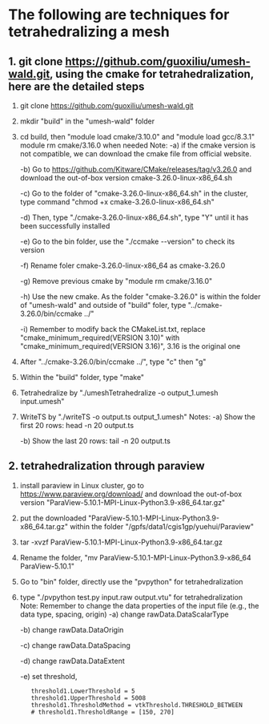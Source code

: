 # The following are techniques for tetrahedralizing a mesh

## 1. git clone https://github.com/guoxiliu/umesh-wald.git, using the cmake for tetrahedralization, here are the detailed steps
   1) git clone https://github.com/guoxiliu/umesh-wald.git
   2) mkdir "build" in the "umesh-wald" folder
   3) cd build, then "module load cmake/3.10.0" and "module load gcc/8.3.1"
      module rm cmake/3.16.0 when needed
      Note:
      -a) if the cmake version is not compatible, we can download the cmake file from official website.
      
      -b) Go to https://github.com/Kitware/CMake/releases/tag/v3.26.0 and download the out-of-box version cmake-3.26.0-linux-x86_64.sh
      
      -c) Go to the folder of "cmake-3.26.0-linux-x86_64.sh" in the cluster, type command "chmod +x cmake-3.26.0-linux-x86_64.sh"
      
      -d) Then, type "./cmake-3.26.0-linux-x86_64.sh", type "Y" until it has been successfully installed
      
      -e) Go to the bin folder, use the "./ccmake --version" to check its version
      
      -f) Rename foler cmake-3.26.0-linux-x86_64 as cmake-3.26.0
      
      -g) Remove previous cmake by "module rm cmake/3.16.0"
      
      -h) Use the new cmake. As the folder "cmake-3.26.0" is within the folder of "umesh-wald" and outside of "build" foler, type "../cmake-3.26.0/bin/ccmake ../"
      
      -i) Remember to modify back the CMakeList.txt, replace "cmake_minimum_required(VERSION 3.10)" with "cmake_minimum_required(VERSION 3.16)", 3.16 is the original one
      
  5) After "../cmake-3.26.0/bin/ccmake ../", type "c" then "g"
  6) Within the "build" folder, type "make"
  7) Tetrahedralize by "./umeshTetrahedralize -o output_1.umesh input.umesh"
  8) WriteTS by "./writeTS -o output.ts output_1.umesh"
     Notes:
     -a) Show the first 20 rows: head -n 20 output.ts
     
     -b) Show the last 20 rows: tail -n 20 output.ts

## 2. tetrahedralization through paraview
   1) install paraview in Linux cluster, go to https://www.paraview.org/download/ and download the out-of-box version "ParaView-5.10.1-MPI-Linux-Python3.9-x86_64.tar.gz"
   2) put the downloaded "ParaView-5.10.1-MPI-Linux-Python3.9-x86_64.tar.gz" within the folder "/gpfs/data1/cgis1gp/yuehui/Paraview"
   3) tar -xvzf ParaView-5.10.1-MPI-Linux-Python3.9-x86_64.tar.gz
   4) Rename the folder, "mv ParaView-5.10.1-MPI-Linux-Python3.9-x86_64 ParaView-5.10.1"
   5) Go to "bin" folder, directly use the "pvpython" for tetrahedralization
   6) type "./pvpython test.py input.raw output.vtu" for tetrahedralization
      Note: Remember to change the data properties of the input file (e.g., the data type, spacing, origin)
      -a) change rawData.DataScalarType
      
      -b) change rawData.DataOrigin
      
      -c) change rawData.DataSpacing
      
      -d) change rawData.DataExtent
      
      -e) set threshold,
      ```
         threshold1.LowerThreshold = 5
         threshold1.UpperThreshold = 5008
         threshold1.ThresholdMethod = vtkThreshold.THRESHOLD_BETWEEN
         # threshold1.ThresholdRange = [150, 270]
      ```
   
